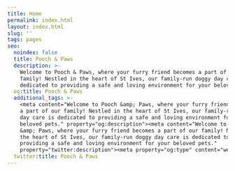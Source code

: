 ```yaml
---
title: Home
permalink: index.html
layout: index.html
slug: ''
tags: pages
seo:
  noindex: false
  title: Pooch & Paws
  description: >-
    Welcome to Pooch & Paws, where your furry friend becomes a part of our
    family! Nestled in the heart of St Ives, our family-run doggy day care is
    dedicated to providing a safe and loving environment for your beloved pets.
  og:title: Pooch & Paws
  additional_tags: >-
    <meta content="Welcome to Pooch &amp; Paws, where your furry friend becomes
    a part of our family! Nestled in the heart of St Ives, our family-run doggy
    day care is dedicated to providing a safe and loving environment for your
    beloved pets." property="og:description"><meta content="Welcome to Pooch
    &amp; Paws, where your furry friend becomes a part of our family! Nestled in
    the heart of St Ives, our family-run doggy day care is dedicated to
    providing a safe and loving environment for your beloved pets."
    property="twitter:description"><meta property="og:type" content="website">
  twitter:title: Pooch & Paws
---
```



